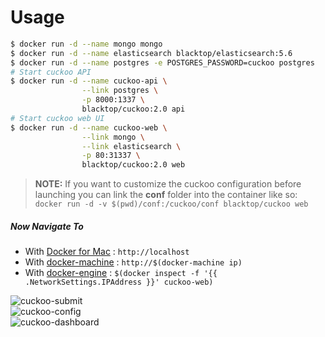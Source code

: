Usage
=====

```bash
$ docker run -d --name mongo mongo
$ docker run -d --name elasticsearch blacktop/elasticsearch:5.6
$ docker run -d --name postgres -e POSTGRES_PASSWORD=cuckoo postgres
# Start cuckoo API
$ docker run -d --name cuckoo-api \
				--link postgres \
				-p 8000:1337 \
				blacktop/cuckoo:2.0 api
# Start cuckoo web UI				
$ docker run -d --name cuckoo-web \
				--link mongo \
				--link elasticsearch \
				-p 80:31337 \
				blacktop/cuckoo:2.0 web
```

> **NOTE:** If you want to customize the cuckoo configuration before launching you can link the **conf** folder into the container like so: `docker run -d -v $(pwd)/conf:/cuckoo/conf blacktop/cuckoo web`

##### Now Navigate To

-	With [Docker for Mac](https://docs.docker.com/engine/installation/mac/) : `http://localhost`
-	With [docker-machine](https://docs.docker.com/machine/) : `http://$(docker-machine ip)`
-	With [docker-engine](https://docker.github.io/engine/installation/) : `$(docker inspect -f '{{ .NetworkSettings.IPAddress }}' cuckoo-web)`

![cuckoo-submit](https://github.com/blacktop/docker-cuckoo/raw/master/docs/img/2.0/submit.png)  
![cuckoo-config](https://github.com/blacktop/docker-cuckoo/raw/master/docs/img/2.0/config.png)  
![cuckoo-dashboard](https://github.com/blacktop/docker-cuckoo/raw/master/docs/img/2.0/dashboard.png)

